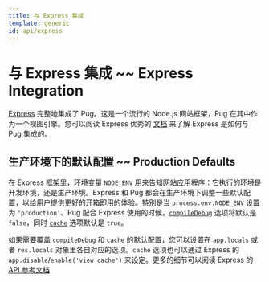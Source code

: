 ```yaml
---
title: 与 Express 集成
template: generic
id: api/express
---
```


# 与 Express 集成 ~~ Express Integration

[Express] 完整地集成了 Pug。这是一个流行的 Node.js 网站框架，Pug 在其中作为一个视图引擎。您可以阅读 Express 优秀的 [文档][Express guide] 来了解 Express 是如何与 Pug 集成的。

## 生产环境下的默认配置 ~~ Production Defaults

在 Express 框架里，环境变量 `NODE_ENV` 用来告知网站应用程序：它执行的环境是开发环境，还是生产环境。Express 和 Pug 都会在生产环境下调整一些默认配置，以给用户提供更好的开箱即用的体验。特别是当 `process.env.NODE_ENV` 设置为 `'production'`、Pug 配合 Express 使用的时候，<code>[compileDebug]</code> 选项将默认是 `false`，同时 <code>[cache]</code> 选项默认是 `true`。

如果需要覆盖 `compileDebug` 和 `cache` 的默认配置，您可以设置在 `app.locals` 或者 `res.locals` 对象里各自对应的选项。`cache` 选项也可以通过 Express 的 `app.disable`/`enable('view cache')` 来设定。更多的细节可以阅读 Express 的 [API 参考文档][Express API].

[compileDebug]: reference.html#options
[cache]: reference.html#options
[Express]: https://expressjs.com/
[Express API]: https://expressjs.com/en/api.html
[Express guide]: https://expressjs.com/en/guide/using-template-engines.html

